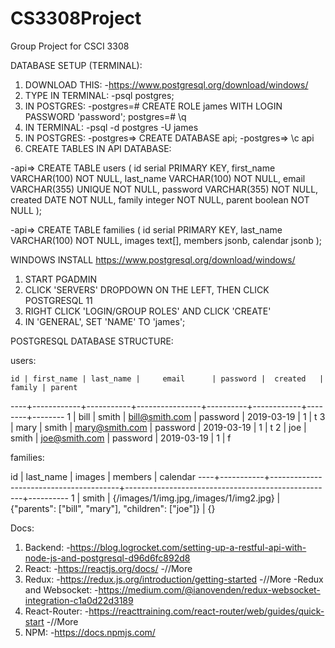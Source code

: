 # CS3308Project
Group Project for CSCI 3308

DATABASE SETUP (TERMINAL):

1. DOWNLOAD THIS:
-https://www.postgresql.org/download/windows/
2. TYPE IN TERMINAL:
-psql postgres;
3. IN POSTGRES:
-postgres=# CREATE ROLE james WITH LOGIN PASSWORD 'password';
postgres=# \q
4. IN TERMINAL:
-psql -d postgres -U james
5. IN POSTGRES:
-postgres=> CREATE DATABASE api;
-postgres=> \c api
6. CREATE TABLES IN API DATABASE:

-api=> CREATE TABLE users (
  id serial PRIMARY KEY,
  first_name VARCHAR(100) NOT NULL,
  last_name VARCHAR(100) NOT NULL,
  email VARCHAR(355) UNIQUE NOT NULL,
  password VARCHAR(355) NOT NULL,
  created DATE NOT NULL,
  family integer NOT NULL,
  parent boolean NOT NULL
);

-api=> CREATE TABLE families (
  id serial PRIMARY KEY,
  last_name VARCHAR(100) NOT NULL,
  images text[],
  members jsonb,
  calendar jsonb
);


WINDOWS INSTALL
https://www.postgresql.org/download/windows/

1. START PGADMIN
2. CLICK 'SERVERS' DROPDOWN ON THE LEFT, THEN CLICK POSTGRESQL 11
3. RIGHT CLICK 'LOGIN/GROUP ROLES' AND CLICK 'CREATE'
4. IN 'GENERAL', SET 'NAME' TO 'james';




POSTGRESQL DATABASE STRUCTURE:

  users:

    id | first_name | last_name |     email      | password |  created   | family | parent
   ----+------------+-----------+----------------+----------+------------+--------+--------
     1 | bill       | smith     | bill@smith.com | password | 2019-03-19 |      1 | t
     3 | mary       | smith     | mary@smith.com | password | 2019-03-19 |      1 | t
     2 | joe        | smith     | joe@smith.com  | password | 2019-03-19 |      1 | f

  families:

  id | last_name |                 images                 |                      members                       | calendar
----+-----------+----------------------------------------+----------------------------------------------------+----------
   1 | smith     | {/images/1/img.jpg,/images/1/img2.jpg} | {"parents": ["bill", "mary"], "children": ["joe"]} | {}


Docs:
  1. Backend:
    -https://blog.logrocket.com/setting-up-a-restful-api-with-node-js-and-postgresql-d96d6fc892d8
  2. React:
    -https://reactjs.org/docs/
    -//More
  3. Redux:
    -https://redux.js.org/introduction/getting-started
    -//More
    -Redux and Websocket:
      -https://medium.com/@ianovenden/redux-websocket-integration-c1a0d22d3189
  5. React-Router:
    -https://reacttraining.com/react-router/web/guides/quick-start
    -//More
  6. NPM:
    -https://docs.npmjs.com/
